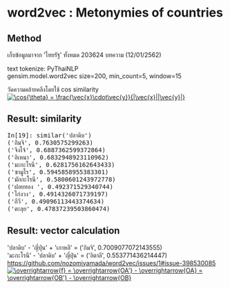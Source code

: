# word2vec : Metonymies of countries

## Method
เก็บข้อมูลมาจาก 'ไทยรัฐ' ทั้งหมด 203624 บทความ (12/01/2562) <br>

text tokenize: PyThaiNLP <br>
gensim.model.word2vec size=200, min_count=5, window=15 <br>

วัดความคล้ายคลีงโดยใช้ cos similarity <br>
<a href="https://www.codecogs.com/eqnedit.php?latex=\cos{\theta}&space;=&space;\frac{\vec{x}\cdot\vec{y}}{|\vec{x}||\vec{y}|}" target="_blank"><img src="https://latex.codecogs.com/gif.latex?\cos{\theta}&space;=&space;\frac{\vec{x}\cdot\vec{y}}{|\vec{x}||\vec{y}|}" title="\cos{\theta} = \frac{\vec{x}\cdot\vec{y}}{|\vec{x}||\vec{y}|}" /></a>

## Result: similarity
<pre>
In[19]: similar('ปลาดิบ')
('กิมจิ', 0.7630575299263)
('จิงโจ้', 0.6887362599372864)
('อิเหนา', 0.6832948923110962)
('มะกะโรนี', 0.6281756162643433)
('ซามูไร', 0.5945858955383301)
('มักกะโรนี', 0.5800601243972778)
('ฝอยทอง ', 0.492371529340744)
('ไก่งวง', 0.4914326071739197)
('กีวี', 0.49096113443374634)
('ตะลุย', 0.47837239503860474)
</pre>

## Result: vector calculation
'ปลาดิบ' - 'ญี่ปุ่น' + 'เกาหลี' = ('กิมจิ', 0.7009077072143555) <br>
'มะกะโรนี' - 'ปลาดิบ' + 'ญี่ปุ่น' = ('อิตาลี', 0.553771436214447) <br>
https://github.com/nozomiyamada/word2vec/issues/1#issue-398530085
<a href="https://www.codecogs.com/eqnedit.php?latex=\overrightarrow{f}&space;=&space;\overrightarrow{OA'}&space;-&space;\overrightarrow{OA}&space;=&space;\overrightarrow{OB'}&space;-&space;\overrightarrow{OB}" target="_blank"><img src="https://latex.codecogs.com/gif.latex?\overrightarrow{f}&space;=&space;\overrightarrow{OA'}&space;-&space;\overrightarrow{OA}&space;=&space;\overrightarrow{OB'}&space;-&space;\overrightarrow{OB}" title="\overrightarrow{f} = \overrightarrow{OA'} - \overrightarrow{OA} = \overrightarrow{OB'} - \overrightarrow{OB}" /></a>


